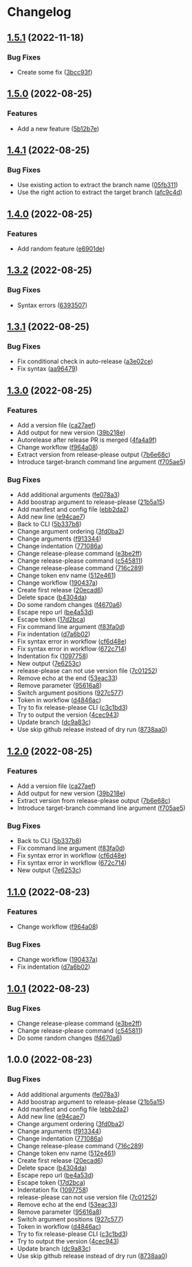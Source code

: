 # Changelog

## [1.5.1](https://github.com/philipp-hinteregger/release-please-test/compare/1.5.0...1.5.1) (2022-11-18)


### Bug Fixes

* Create some fix ([3bcc93f](https://github.com/philipp-hinteregger/release-please-test/commit/3bcc93f3606e85f81de1025732a91dee4fbf377c))

## [1.5.0](https://github.com/philipp-hinteregger/release-please-test/compare/1.4.1...1.5.0) (2022-08-25)


### Features

* Add a new feature ([5b12b7e](https://github.com/philipp-hinteregger/release-please-test/commit/5b12b7e4a5f4f62be37a1521dcc03fb5571ec689))

## [1.4.1](https://github.com/philipp-hinteregger/release-please-test/compare/1.4.0...1.4.1) (2022-08-25)


### Bug Fixes

* Use existing action to extract the branch name ([05fb311](https://github.com/philipp-hinteregger/release-please-test/commit/05fb311e7e3bd5fae3e6d792d47f546237236cca))
* Use the right action to extract the target branch ([afc9c4d](https://github.com/philipp-hinteregger/release-please-test/commit/afc9c4d2ce397cf8f3991cac15be8765dc15fce1))

## [1.4.0](https://github.com/philipp-hinteregger/release-please-test/compare/1.3.2...1.4.0) (2022-08-25)


### Features

* Add random feature ([e6901de](https://github.com/philipp-hinteregger/release-please-test/commit/e6901de8747aa222d78516552fb16a4bc3a12d5c))

## [1.3.2](https://github.com/philipp-hinteregger/release-please-test/compare/1.3.1...1.3.2) (2022-08-25)


### Bug Fixes

* Syntax errors ([6393507](https://github.com/philipp-hinteregger/release-please-test/commit/63935077dcd52594cce8dfe1735623a311d91703))

## [1.3.1](https://github.com/philipp-hinteregger/release-please-test/compare/1.3.0...1.3.1) (2022-08-25)


### Bug Fixes

* Fix conditional check in auto-release ([a3e02ce](https://github.com/philipp-hinteregger/release-please-test/commit/a3e02ce83ccf0eb693a108096c10fb852c50facd))
* Fix syntax ([aa96479](https://github.com/philipp-hinteregger/release-please-test/commit/aa9647921ec52a0a4c6c482c1d7d402355b65a09))

## [1.3.0](https://github.com/philipp-hinteregger/release-please-test/compare/v1.2.0...1.3.0) (2022-08-25)


### Features

* Add a version file ([ca27aef](https://github.com/philipp-hinteregger/release-please-test/commit/ca27aef0c116fbf021ecdeb9411a05f19454e3b1))
* Add output for new version ([39b218e](https://github.com/philipp-hinteregger/release-please-test/commit/39b218e16f4ac7f3b71dc1c7b8573d57f3073ac4))
* Autorelease after release PR is merged ([4fa4a9f](https://github.com/philipp-hinteregger/release-please-test/commit/4fa4a9f4af989e73a9ea2cb34fb43ca337d4d998))
* Change workflow ([f964a08](https://github.com/philipp-hinteregger/release-please-test/commit/f964a0810adcd574dc23f6a6363303cc8dd8824d))
* Extract version from release-please output ([7b6e68c](https://github.com/philipp-hinteregger/release-please-test/commit/7b6e68c395822d8efa277373d94ad378dec4be5c))
* Introduce target-branch command line argument ([f705ae5](https://github.com/philipp-hinteregger/release-please-test/commit/f705ae5fe35d462eda76b99090ced2f4a2ca21e8))


### Bug Fixes

* Add additional arguments ([fe078a3](https://github.com/philipp-hinteregger/release-please-test/commit/fe078a32382cf4d93381bc5c3372c77106d4ddde))
* Add boostrap argument to release-please ([21b5a15](https://github.com/philipp-hinteregger/release-please-test/commit/21b5a15ed7544f2be2131693495529550c8a4f1d))
* Add manifest and config file ([ebb2da2](https://github.com/philipp-hinteregger/release-please-test/commit/ebb2da2d34c66ede019284861f699c997526510a))
* Add new line ([e94cae7](https://github.com/philipp-hinteregger/release-please-test/commit/e94cae77a0e002ad2d7bdcfb56797b83dc32683e))
* Back to CLI ([5b337b8](https://github.com/philipp-hinteregger/release-please-test/commit/5b337b810f6d4b8816acf6583bbb00b265622867))
* Change argument ordering ([3fd0ba2](https://github.com/philipp-hinteregger/release-please-test/commit/3fd0ba25530e5e26b8c210696f175564fd1719f3))
* Change arguments ([f913344](https://github.com/philipp-hinteregger/release-please-test/commit/f91334487a9067bef2b63aaec5aba191cdff7af1))
* Change indentation ([771086a](https://github.com/philipp-hinteregger/release-please-test/commit/771086af1d9d8dfae0ecf7e60f348b493f907cc5))
* Change release-please command ([e3be2ff](https://github.com/philipp-hinteregger/release-please-test/commit/e3be2ffe143681356f2622fb2e82f0187eb91c0f))
* Change release-please command ([c545811](https://github.com/philipp-hinteregger/release-please-test/commit/c54581166ca7cdeaa12abf0a9f64997f27db13fa))
* Change release-please command ([716c289](https://github.com/philipp-hinteregger/release-please-test/commit/716c289eee4fd61591a4faeb61d7055bc07fe0db))
* Change token env name ([512e461](https://github.com/philipp-hinteregger/release-please-test/commit/512e461a39783f409137743cf0b4331fe66235c5))
* Change workflow ([190437a](https://github.com/philipp-hinteregger/release-please-test/commit/190437a01a460ad1bb60a96a892e577f1334f0ef))
* Create first release ([20ecad6](https://github.com/philipp-hinteregger/release-please-test/commit/20ecad6f14d3bed17242193bf609529106c829b4))
* Delete space ([b4304da](https://github.com/philipp-hinteregger/release-please-test/commit/b4304dae65f1ea995eef314648fc340485fe72e2))
* Do some random changes ([f4670a6](https://github.com/philipp-hinteregger/release-please-test/commit/f4670a616a40ca2195a72be3ea1e7552243b7c16))
* Escape repo url ([be4a53d](https://github.com/philipp-hinteregger/release-please-test/commit/be4a53d3415cc1fb55a43c23b529b8f5a98f022a))
* Escape token ([17d2bca](https://github.com/philipp-hinteregger/release-please-test/commit/17d2bcae42eab73bfaa0b95bce07818d07e65db8))
* Fix command line argument ([f83fa0d](https://github.com/philipp-hinteregger/release-please-test/commit/f83fa0d1b285fcc909c4ef9012faf62f69790d35))
* Fix indentation ([d7a6b02](https://github.com/philipp-hinteregger/release-please-test/commit/d7a6b02bf2d1736d6eee878d0c55054c7bc9e43a))
* Fix syntax error in workflow ([cf6d48e](https://github.com/philipp-hinteregger/release-please-test/commit/cf6d48e9fc499877d1c01598f6baa84800daf7fe))
* Fix syntax error in workflow ([672c714](https://github.com/philipp-hinteregger/release-please-test/commit/672c71436f50fb55718104463b80973031183f46))
* Indentation fix ([1097758](https://github.com/philipp-hinteregger/release-please-test/commit/1097758b89a514a8bd3ef9adf51d6ca611444758))
* New output ([7e6253c](https://github.com/philipp-hinteregger/release-please-test/commit/7e6253c86a56b663369b8dc1a82c8f56a47e01c8))
* release-please can not use version file ([7c01252](https://github.com/philipp-hinteregger/release-please-test/commit/7c0125268056f15045c2b729169a414d387cde63))
* Remove echo at the end ([53eac33](https://github.com/philipp-hinteregger/release-please-test/commit/53eac3340f27d338697b614ee519cf670c7ea92c))
* Remove parameter ([95616a8](https://github.com/philipp-hinteregger/release-please-test/commit/95616a82f344477ead29382d22155a23188f9db2))
* Switch argument positions ([927c577](https://github.com/philipp-hinteregger/release-please-test/commit/927c57703c45752e0607970f808ad11de3cfce03))
* Token in workflow ([d4846ac](https://github.com/philipp-hinteregger/release-please-test/commit/d4846acaa618fe46a2db0159893497ff21e9dd6e))
* Try to fix release-please CLI ([c3c1bd3](https://github.com/philipp-hinteregger/release-please-test/commit/c3c1bd37df8d7092859a761705c82fc43ba9aef3))
* Try to output the version ([4cec943](https://github.com/philipp-hinteregger/release-please-test/commit/4cec94362dabb229fbf06463f776bdcba0c8589a))
* Update branch ([dc9a83c](https://github.com/philipp-hinteregger/release-please-test/commit/dc9a83c0cdb46f999b9f132d1d5545939ab36ba5))
* Use skip github release instead of dry run ([8738aa0](https://github.com/philipp-hinteregger/release-please-test/commit/8738aa0636f51db7bd4901d701d70d81973fcd98))

## [1.2.0](https://github.com/philipp-hinteregger/release-please-test/compare/v1.1.0...1.2.0) (2022-08-25)


### Features

* Add a version file ([ca27aef](https://github.com/philipp-hinteregger/release-please-test/commit/ca27aef0c116fbf021ecdeb9411a05f19454e3b1))
* Add output for new version ([39b218e](https://github.com/philipp-hinteregger/release-please-test/commit/39b218e16f4ac7f3b71dc1c7b8573d57f3073ac4))
* Extract version from release-please output ([7b6e68c](https://github.com/philipp-hinteregger/release-please-test/commit/7b6e68c395822d8efa277373d94ad378dec4be5c))
* Introduce target-branch command line argument ([f705ae5](https://github.com/philipp-hinteregger/release-please-test/commit/f705ae5fe35d462eda76b99090ced2f4a2ca21e8))


### Bug Fixes

* Back to CLI ([5b337b8](https://github.com/philipp-hinteregger/release-please-test/commit/5b337b810f6d4b8816acf6583bbb00b265622867))
* Fix command line argument ([f83fa0d](https://github.com/philipp-hinteregger/release-please-test/commit/f83fa0d1b285fcc909c4ef9012faf62f69790d35))
* Fix syntax error in workflow ([cf6d48e](https://github.com/philipp-hinteregger/release-please-test/commit/cf6d48e9fc499877d1c01598f6baa84800daf7fe))
* Fix syntax error in workflow ([672c714](https://github.com/philipp-hinteregger/release-please-test/commit/672c71436f50fb55718104463b80973031183f46))
* New output ([7e6253c](https://github.com/philipp-hinteregger/release-please-test/commit/7e6253c86a56b663369b8dc1a82c8f56a47e01c8))

## [1.1.0](https://github.com/philipp-hinteregger/release-please-test/compare/v1.0.1...v1.1.0) (2022-08-23)


### Features

* Change workflow ([f964a08](https://github.com/philipp-hinteregger/release-please-test/commit/f964a0810adcd574dc23f6a6363303cc8dd8824d))


### Bug Fixes

* Change workflow ([190437a](https://github.com/philipp-hinteregger/release-please-test/commit/190437a01a460ad1bb60a96a892e577f1334f0ef))
* Fix indentation ([d7a6b02](https://github.com/philipp-hinteregger/release-please-test/commit/d7a6b02bf2d1736d6eee878d0c55054c7bc9e43a))

## [1.0.1](https://github.com/philipp-hinteregger/release-please-test/compare/1.0.0...1.0.1) (2022-08-23)


### Bug Fixes

* Change release-please command ([e3be2ff](https://github.com/philipp-hinteregger/release-please-test/commit/e3be2ffe143681356f2622fb2e82f0187eb91c0f))
* Change release-please command ([c545811](https://github.com/philipp-hinteregger/release-please-test/commit/c54581166ca7cdeaa12abf0a9f64997f27db13fa))
* Do some random changes ([f4670a6](https://github.com/philipp-hinteregger/release-please-test/commit/f4670a616a40ca2195a72be3ea1e7552243b7c16))

## 1.0.0 (2022-08-23)


### Bug Fixes

* Add additional arguments ([fe078a3](https://github.com/philipp-hinteregger/release-please-test/commit/fe078a32382cf4d93381bc5c3372c77106d4ddde))
* Add boostrap argument to release-please ([21b5a15](https://github.com/philipp-hinteregger/release-please-test/commit/21b5a15ed7544f2be2131693495529550c8a4f1d))
* Add manifest and config file ([ebb2da2](https://github.com/philipp-hinteregger/release-please-test/commit/ebb2da2d34c66ede019284861f699c997526510a))
* Add new line ([e94cae7](https://github.com/philipp-hinteregger/release-please-test/commit/e94cae77a0e002ad2d7bdcfb56797b83dc32683e))
* Change argument ordering ([3fd0ba2](https://github.com/philipp-hinteregger/release-please-test/commit/3fd0ba25530e5e26b8c210696f175564fd1719f3))
* Change arguments ([f913344](https://github.com/philipp-hinteregger/release-please-test/commit/f91334487a9067bef2b63aaec5aba191cdff7af1))
* Change indentation ([771086a](https://github.com/philipp-hinteregger/release-please-test/commit/771086af1d9d8dfae0ecf7e60f348b493f907cc5))
* Change release-please command ([716c289](https://github.com/philipp-hinteregger/release-please-test/commit/716c289eee4fd61591a4faeb61d7055bc07fe0db))
* Change token env name ([512e461](https://github.com/philipp-hinteregger/release-please-test/commit/512e461a39783f409137743cf0b4331fe66235c5))
* Create first release ([20ecad6](https://github.com/philipp-hinteregger/release-please-test/commit/20ecad6f14d3bed17242193bf609529106c829b4))
* Delete space ([b4304da](https://github.com/philipp-hinteregger/release-please-test/commit/b4304dae65f1ea995eef314648fc340485fe72e2))
* Escape repo url ([be4a53d](https://github.com/philipp-hinteregger/release-please-test/commit/be4a53d3415cc1fb55a43c23b529b8f5a98f022a))
* Escape token ([17d2bca](https://github.com/philipp-hinteregger/release-please-test/commit/17d2bcae42eab73bfaa0b95bce07818d07e65db8))
* Indentation fix ([1097758](https://github.com/philipp-hinteregger/release-please-test/commit/1097758b89a514a8bd3ef9adf51d6ca611444758))
* release-please can not use version file ([7c01252](https://github.com/philipp-hinteregger/release-please-test/commit/7c0125268056f15045c2b729169a414d387cde63))
* Remove echo at the end ([53eac33](https://github.com/philipp-hinteregger/release-please-test/commit/53eac3340f27d338697b614ee519cf670c7ea92c))
* Remove parameter ([95616a8](https://github.com/philipp-hinteregger/release-please-test/commit/95616a82f344477ead29382d22155a23188f9db2))
* Switch argument positions ([927c577](https://github.com/philipp-hinteregger/release-please-test/commit/927c57703c45752e0607970f808ad11de3cfce03))
* Token in workflow ([d4846ac](https://github.com/philipp-hinteregger/release-please-test/commit/d4846acaa618fe46a2db0159893497ff21e9dd6e))
* Try to fix release-please CLI ([c3c1bd3](https://github.com/philipp-hinteregger/release-please-test/commit/c3c1bd37df8d7092859a761705c82fc43ba9aef3))
* Try to output the version ([4cec943](https://github.com/philipp-hinteregger/release-please-test/commit/4cec94362dabb229fbf06463f776bdcba0c8589a))
* Update branch ([dc9a83c](https://github.com/philipp-hinteregger/release-please-test/commit/dc9a83c0cdb46f999b9f132d1d5545939ab36ba5))
* Use skip github release instead of dry run ([8738aa0](https://github.com/philipp-hinteregger/release-please-test/commit/8738aa0636f51db7bd4901d701d70d81973fcd98))
